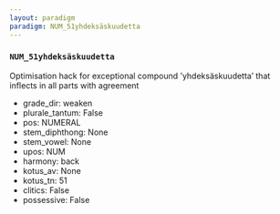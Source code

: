 ```yaml
---
layout: paradigm
paradigm: NUM_51yhdeksäskuudetta
---
```

### ` NUM_51yhdeksäskuudetta `

Optimisation hack for exceptional compound ’yhdeksäskuudetta’ that inflects in all parts with agreement
* grade_dir: weaken
* plurale_tantum: False
* pos: NUMERAL
* stem_diphthong: None
* stem_vowel: None
* upos: NUM
* harmony: back
* kotus_av: None
* kotus_tn: 51
* clitics: False
* possessive: False

